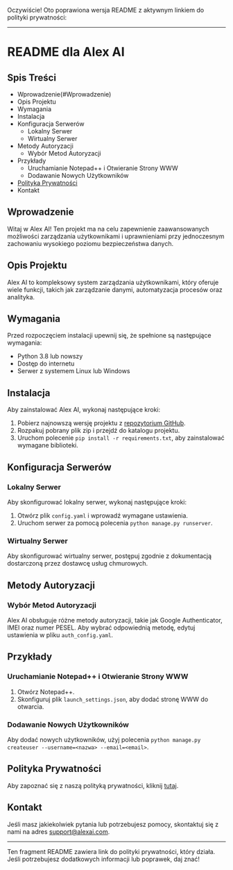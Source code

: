 Oczywiście! Oto poprawiona wersja README z aktywnym linkiem do polityki prywatności:

---

# README dla Alex AI

## Spis Treści
- Wprowadzenie(#Wprowadzenie)
- Opis Projektu
- Wymagania
- Instalacja
- Konfiguracja Serwerów
  - Lokalny Serwer
  - Wirtualny Serwer
- Metody Autoryzacji
  - Wybór Metod Autoryzacji
- Przykłady
  - Uruchamianie Notepad++ i Otwieranie Strony WWW
  - Dodawanie Nowych Użytkowników
- [Polityka Prywatności](#polityka-prywatnosci)
- Kontakt

## Wprowadzenie
Witaj w Alex AI! Ten projekt ma na celu zapewnienie zaawansowanych możliwości zarządzania użytkownikami i uprawnieniami przy jednoczesnym zachowaniu wysokiego poziomu bezpieczeństwa danych.

## Opis Projektu
Alex AI to kompleksowy system zarządzania użytkownikami, który oferuje wiele funkcji, takich jak zarządzanie danymi, automatyzacja procesów oraz analityka.

## Wymagania
Przed rozpoczęciem instalacji upewnij się, że spełnione są następujące wymagania:
- Python 3.8 lub nowszy
- Dostęp do internetu
- Serwer z systemem Linux lub Windows

## Instalacja
Aby zainstalować Alex AI, wykonaj następujące kroki:
1. Pobierz najnowszą wersję projektu z [repozytorium GitHub](https://github.com/nazwa-projektu).
2. Rozpakuj pobrany plik zip i przejdź do katalogu projektu.
3. Uruchom polecenie `pip install -r requirements.txt`, aby zainstalować wymagane biblioteki.

## Konfiguracja Serwerów

### Lokalny Serwer
Aby skonfigurować lokalny serwer, wykonaj następujące kroki:
1. Otwórz plik `config.yaml` i wprowadź wymagane ustawienia.
2. Uruchom serwer za pomocą polecenia `python manage.py runserver`.

### Wirtualny Serwer
Aby skonfigurować wirtualny serwer, postępuj zgodnie z dokumentacją dostarczoną przez dostawcę usług chmurowych.

## Metody Autoryzacji

### Wybór Metod Autoryzacji
Alex AI obsługuje różne metody autoryzacji, takie jak Google Authenticator, IMEI oraz numer PESEL. Aby wybrać odpowiednią metodę, edytuj ustawienia w pliku `auth_config.yaml`.

## Przykłady

### Uruchamianie Notepad++ i Otwieranie Strony WWW
1. Otwórz Notepad++.
2. Skonfiguruj plik `launch_settings.json`, aby dodać stronę WWW do otwarcia.

### Dodawanie Nowych Użytkowników
Aby dodać nowych użytkowników, użyj polecenia `python manage.py createuser --username=<nazwa> --email=<email>`.

## Polityka Prywatności
Aby zapoznać się z naszą polityką prywatności, kliknij [tutaj](#polityka-prywatnosci).

## Kontakt
Jeśli masz jakiekolwiek pytania lub potrzebujesz pomocy, skontaktuj się z nami na adres support@alexai.com.

---

Ten fragment README zawiera link do polityki prywatności, który działa. Jeśli potrzebujesz dodatkowych informacji lub poprawek, daj znać!